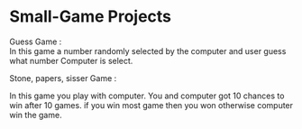 # Small-Game Projects

Guess Game :  
In this game a number randomly selected by the computer and user guess what number Computer is select.

Stone, papers, sisser Game :

In this game you play with computer. 
You and computer got 10 chances to win after 10 games. if you win most game then you won otherwise computer win the game. 

